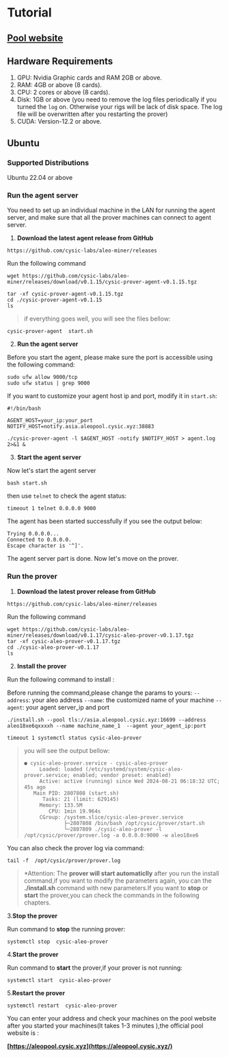 # Tutorial

## [Pool website](https://aleopool.cysic.xyz/)



## Hardware Requirements

1. GPU: Nvidia Graphic cards and RAM 2GB or above.
2. RAM: 4GB or above (8 cards).
3. CPU: 2 cores or above (8 cards).
4. Disk: 1GB or above (you need to remove the log files periodically if you turned the `log` on. Otherwise your rigs will be lack of disk space. The log file will be overwritten after you restarting the prover)
5. CUDA: Version-12.2 or above.



## Ubuntu

### Supported Distributions

Ubuntu 22.04 or above

### Run the agent server

You need to set up an individual machine in the LAN for running the agent server, and make sure that all the prover machines can connect to agent server.

1. **Download the latest agent release from GitHub**

```
https://github.com/cysic-labs/aleo-miner/releases
```

Run the following command

```
wget https://github.com/cysic-labs/aleo-miner/releases/download/v0.1.15/cysic-prover-agent-v0.1.15.tgz

tar -xf cysic-prover-agent-v0.1.15.tgz
cd ./cysic-prover-agent-v0.1.15
ls
```

> if everything goes well, you will see the files bellow:
> 
```
cysic-prover-agent  start.sh
```

2. **Run the agent server**

Before you start the agent, please make sure the port is accessible using the following command:

```
sudo ufw allow 9000/tcp
sudo ufw status | grep 9000
```

If you want to customize your agent host ip and port, modify it in `start.sh`:

```
#!/bin/bash

AGENT_HOST=your_ip:your_port
NOTIFY_HOST=notify.asia.aleopool.cysic.xyz:38883

./cysic-prover-agent -l $AGENT_HOST -notify $NOTIFY_HOST > agent.log 2>&1 &
```

3. **Start the agent server**

Now let's start the agent server

```
bash start.sh 
```

then use `telnet` to check the agent status:

```
timeout 1 telnet 0.0.0.0 9000
```

The agent has been started successfully if you see the output below:

```
Trying 0.0.0.0...
Connected to 0.0.0.0.
Escape character is '^]'.
```

The agent server part is done. Now let's move on the  prover.



### Run the prover

1. **Download the latest prover release from GitHub**

```
https://github.com/cysic-labs/aleo-miner/releases
```

Run the following command

```
wget https://github.com/cysic-labs/aleo-miner/releases/download/v0.1.17/cysic-aleo-prover-v0.1.17.tgz
tar -xf cysic-aleo-prover-v0.1.17.tgz 
cd ./cysic-aleo-prover-v0.1.17
ls
```


2. **Install the prover**

Run the following command to install :

Before running the command,please change the params to yours:
 `--address`: your aleo address
 `--name`: the  customized name of your machine
 `--agent`: your agent server_ip and port

```
./install.sh --pool tls://asia.aleopool.cysic.xyz:16699 --address aleo18xe6qxxxxh --name machine_name_1  --agent your_agent_ip:port

timeout 1 systemctl status cysic-aleo-prover
```
> you will see the output bellow:
> ```
> ● cysic-aleo-prover.service - cysic-aleo-prover
>      Loaded: loaded (/etc/systemd/system/cysic-aleo-prover.service; enabled; vendor preset: enabled)
>      Active: active (running) since Wed 2024-08-21 06:18:32 UTC; 45s ago
>    Main PID: 2807808 (start.sh)
>       Tasks: 21 (limit: 629145)
>      Memory: 133.5M
>         CPU: 1min 19.964s
>      CGroup: /system.slice/cysic-aleo-prover.service
>              ├─2807808 /bin/bash /opt/cysic/prover/start.sh
>              └─2807809 ./cysic-aleo-prover -l /opt/cysic/prover/prover.log -a 0.0.0.0:9000 -w aleo18xe6
> ```
You can also check the prover log via command:

```
tail -f  /opt/cysic/prover/prover.log
```
> *Attention: 
> The **prover will start automaticlly** after you run the install command,if you want to modify the parameters again, you can the **./install.sh** command with new parameters.If you want to **stop** or **start** the prover,you can check the commands in the following chapters.

3.**Stop the prover**

Run command to **stop** the running prover:
```
systemctl stop  cysic-aleo-prover
```

4.**Start the prover**

Run command to **start** the prover,if your prover is not running:
```
systemctl start  cysic-aleo-prover
```
5.**Restart the prover** 

```
systemctl restart  cysic-aleo-prover
```
You can enter your address and check your machines on the pool website after you started your machines(It takes 1-3 minutes ),the official pool website is :

**[https://aleopool.cysic.xyz](https://aleopool.cysic.xyz/)**
